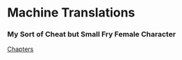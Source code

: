 # Machine Translations

### My Sort of Cheat but Small Fry Female Character

[Chapters](translations/N5334EV)